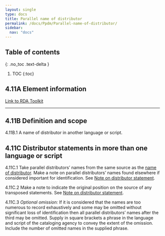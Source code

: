```yaml
---
layout: single
type: docs
title: Parallel name of distributor
permalink: /docs/Ppdm/Parallel-name-of-distributor/
sidebar:
  nav: "docs"
---
```



## Table of contents
{: .no_toc .text-delta }

1. TOC
{:toc}

## 4.11A Element information

[Link to RDA Toolkit](https://beta.rdatoolkit.org/Content/Index?externalId=en-US_ala-fe253018-c149-3a20-9fdb-c9c17faa0ac0)

---

## 4.11B Definition and scope

<a name="4.11B.1">4.11B.1</a> A name of distributor in another language or script.

## 4.11C Distributor statements in more than one language or script

<a name="4.11C.1">4.11C.1</a> Take parallel distributors’ names from the same source as the [name of distributor](.../docs/PPDM/Name-of-distributor). Make a note on parallel distributors’ names found elsewhere if considered important for identification. See [Note on distributor statement](.../docs/PPDM/Note-on-distributor-statement).

<a name="4.11C.2">4.11C.2</a> Make a note to indicate the original position on the source of any transposed statements. See [Note on distributor statement](.../docs/PPDM/Note-on-distributor-statement). 

<a name="4.11C.3">4.11C.3</a> *Optional omission:* If it is considered that the names are too numerous to record exhaustively and some may be omitted without significant loss of identification then all parallel distributors’ names after the third may be omitted. Supply in square brackets a phrase in the language and script of the cataloging agency to convey the extent of the omission. Include the number of omitted names in the supplied phrase.
